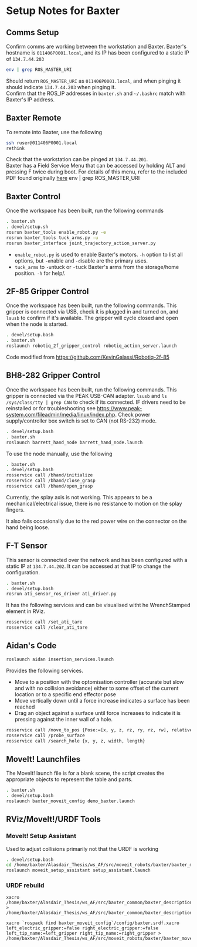 # Setup Notes for Baxter

## Comms Setup
Confirm comms are working between the workstation and Baxter. 
Baxter's hostname is `011406P0001.local`, and its IP has been configured to a static IP of `134.7.44.203`
```bash
env | grep ROS_MASTER_URI
```
Should return `ROS_MASTER_URI` as `011406P0001.local`, and when pinging it should indicate `134.7.44.203` when pinging it.  
Confirm that the ROS_IP addresses in `baxter.sh` and `~/.bashrc` match with Baxter's IP address.

## Baxter Remote
To remote into Baxter, use the following
``` bash
ssh ruser@011406P0001.local
rethink
```
Check that the workstation can be pinged at `134.7.44.201`.  
Baxter has a Field Service Menu that can be accessed by holding ALT and pressing F twice during boot. For details of this menu, refer to the included PDF []() found originally [here]()
env | grep ROS_MASTER_URI

## Baxter Control
Once the workspace has been built, run the following commands
```bash
. baxter.sh
. devel/setup.sh
rosrun baxter_tools enable_robot.py -e
rosrun baxter_tools tuck_arms.py -u
rosrun baxter_interface joint_trajectory_action_server.py
```
- `enable_robot.py` is used to enable Baxter's motors. `-h` option to list all options, but `-e`nable and `-d`isable are the primary uses.
- `tuck_arms` to `-u`ntuck or `-t`uck Baxter's arms from the storage/home position. `-h` for help/.

## 2F-85 Gripper Control
Once the workspace has been built, run the following commands. This gripper is connected via USB, check it is plugged in and turned on, and `lsusb` to confirm if it's available. The gripper will cycle closed and open when the node is started.
```bash
. devel/setup.bash
. baxter.sh 
roslaunch robotiq_2f_gripper_control robotiq_action_server.launch
```
Code modified from https://github.com/KevinGalassi/Robotiq-2f-85

## BH8-282 Gripper Control
Once the workspace has been built, run the following commands. This gripper is connected via the PEAK USB-CAN adapter. `lsusb` and `ls /sys/class/tty | grep CAN` to check if its connected. IF drivers need to be reinstalled or for troubleshooting see https://www.peak-system.com/fileadmin/media/linux/index.php. Check power supply/controller box switch is set to CAN (not RS-232) mode.
```bash
. devel/setup.bash
. baxter.sh
roslaunch barrett_hand_node barrett_hand_node.launch
```
To use the node manually, use the following
```bash
. baxter.sh
. devel/setup.bash
rosservice call /bhand/initialize
rosservice call /bhand/close_grasp
rosservice call /bhand/open_grasp
```
Currently, the splay axis is not working. This appears to be a mechanical/electrical issue, there is no resistance to motion on the splay fingers.

It also fails occasionally due to the red power wire on the connector on the hand being loose.

## F-T Sensor
This sensor is connected over the network and has been configured with a static IP at `134.7.44.202`. It can be accessed at that IP to change the configuration.
```bash
. baxter.sh
. devel/setup.bash
rosrun ati_sensor_ros_driver ati_driver.py
```
It has the following services and can be visualised witht he WrenchStamped element in RViz.
```bash
rosservice call /set_ati_tare
rosservice call /clear_ati_tare
```
## Aidan's Code

```bash
roslaunch aidan insertion_services.launch 
```

Provides the following services.
- Move to a position with the optomisation controller (accurate but slow and with no collision avoidance) either to some offset of the current location or to a specific end effector pose
- Move vertically down until a force increase indicates a surface has been reached
- Drag an object against a surface until force increases to indicate it is pressing against the inner wall of a hole.
```bash
rosservice call /move_to_pos {Pose:=[x, y, z, rz, ry, rz, rw], relative:=bool}
rosservice call /probe_surface
rosservice call /search_hole {x, y, z, width, length}
```

## MoveIt! Launchfiles
The MoveIt! launch file is for a blank scene, the script creates the appropriate objects to represent the table and parts.
```bash
. baxter.sh
. devel/setup.bash
roslaunch baxter_moveit_config demo_baxter.launch
```


## RViz/MoveIt!/URDF Tools
### MoveIt! Setup Assistant
Used to adjust collisions primarily not that the URDF is working
```bash
. devel/setup.bash
cd /home/baxter/Alasdair_Thesis/ws_AF/src/moveit_robots/baxter/baxter_moveit_config
roslaunch moveit_setup_assistant setup_assistant.launch
```
### URDF rebuild
```
xacro /home/baxter/Alasdair_Thesis/ws_AF/src/baxter_common/baxter_description/urdf/baxter.urdf.xacro > /home/baxter/Alasdair_Thesis/ws_AF/src/baxter_common/baxter_description/urdf/baxter.urdf

xacro `rospack find baxter_moveit_config`/config/baxter.srdf.xacro left_electric_gripper:=false right_electric_gripper:=false left_tip_name:=left_gripper right_tip_name:=right_gripper > /home/baxter/Alasdair_Thesis/ws_AF/src/moveit_robots/baxter/baxter_moveit_config/config/baxter.srdf
```
